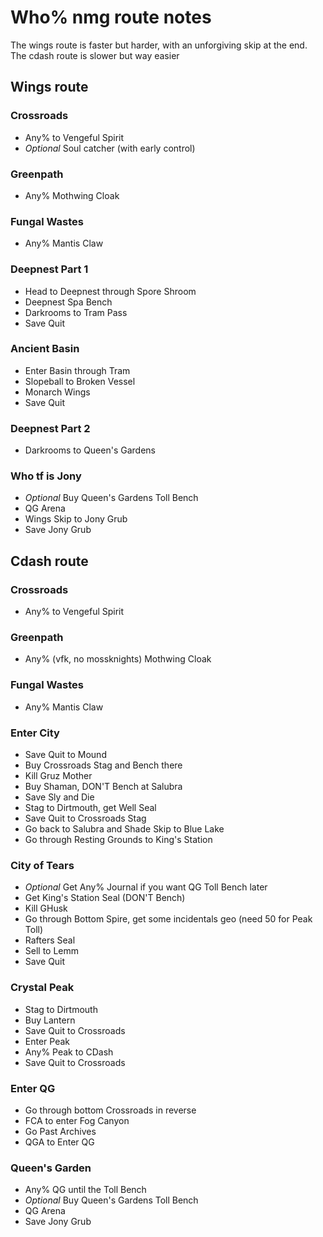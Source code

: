 # Who% nmg route notes

The wings route is faster but harder, with an unforgiving skip at the end. The cdash route is slower but way easier

## Wings route
### Crossroads
- Any% to Vengeful Spirit
- *Optional* Soul catcher (with early control)

### Greenpath
- Any% Mothwing Cloak

### Fungal Wastes
- Any% Mantis Claw

### Deepnest Part 1
- Head to Deepnest through Spore Shroom
- Deepnest Spa Bench
- Darkrooms to Tram Pass
- Save Quit

### Ancient Basin
- Enter Basin through Tram
- Slopeball to Broken Vessel
- Monarch Wings
- Save Quit

### Deepnest Part 2
- Darkrooms to Queen's Gardens

### Who tf is Jony
- *Optional* Buy Queen's Gardens Toll Bench
- QG Arena
- Wings Skip to Jony Grub
- Save Jony Grub



## Cdash route
### Crossroads
- Any% to Vengeful Spirit

### Greenpath
- Any% (vfk, no mossknights) Mothwing Cloak

### Fungal Wastes
- Any% Mantis Claw

### Enter City
- Save Quit to Mound
- Buy Crossroads Stag and Bench there
- Kill Gruz Mother
- Buy Shaman, DON'T Bench at Salubra
- Save Sly and Die
- Stag to Dirtmouth, get Well Seal
- Save Quit to Crossroads Stag
- Go back to Salubra and Shade Skip to Blue Lake
- Go through Resting Grounds to King's Station

### City of Tears
- *Optional* Get Any% Journal if you want QG Toll Bench later
- Get King's Station Seal (DON'T Bench)
- Kill GHusk
- Go through Bottom Spire, get some incidentals geo (need 50 for Peak Toll)
- Rafters Seal
- Sell to Lemm
- Save Quit

### Crystal Peak
- Stag to Dirtmouth
- Buy Lantern
- Save Quit to Crossroads
- Enter Peak
- Any% Peak to CDash
- Save Quit to Crossroads

### Enter QG
- Go through bottom Crossroads in reverse
- FCA to enter Fog Canyon
- Go Past Archives
- QGA to Enter QG

### Queen's Garden
- Any% QG until the Toll Bench
- *Optional* Buy Queen's Gardens Toll Bench
- QG Arena
- Save Jony Grub

